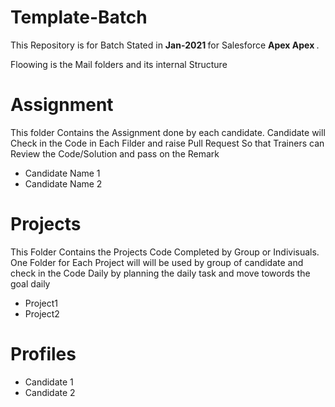 # Template-Batch

This Repository is for Batch Stated in  <b> Jan-2021  </b> for Salesforce <b> Apex Apex </b>.

Floowing is the Mail folders and its internal Structure 

# Assignment
This folder Contains the Assignment done by each candidate. Candidate will Check in the Code in Each Filder and raise Pull Request So that Trainers can Review the Code/Solution  and pass on the Remark 

 *  Candidate Name 1
 *  Candidate Name 2

# Projects
This Folder Contains the Projects Code Completed by Group or Indivisuals. One Folder for Each Project will will be used by group of candidate and check in the Code Daily by planning the daily task and move towords the goal daily 

  * Project1
  * Project2

# Profiles
 * Candidate 1
 * Candidate 2
